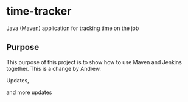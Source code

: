# time-tracker
Java (Maven) application for tracking time on the job

## Purpose

This purpose of this project is to show how to use Maven and Jenkins together.
This is a change by Andrew.

Updates, 

and more updates
